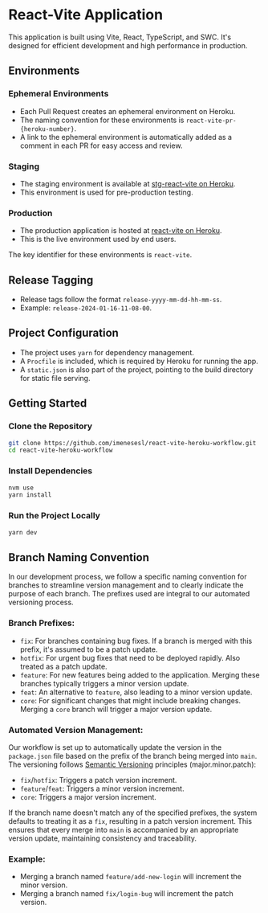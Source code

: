 # React-Vite Application

This application is built using Vite, React, TypeScript, and SWC. It's designed for efficient development and high performance in production.

## Environments

### Ephemeral Environments
- Each Pull Request creates an ephemeral environment on Heroku.
- The naming convention for these environments is `react-vite-pr-{heroku-number}`.
- A link to the ephemeral environment is automatically added as a comment in each PR for easy access and review.

### Staging
- The staging environment is available at [stg-react-vite on Heroku](https://stg-react-vite-4576bf5f1a0f.herokuapp.com/).
- This environment is used for pre-production testing.

### Production
- The production application is hosted at [react-vite on Heroku](https://react-vite-2dca1af65e06.herokuapp.com/).
- This is the live environment used by end users.

The key identifier for these environments is `react-vite`.

## Release Tagging
- Release tags follow the format `release-yyyy-mm-dd-hh-mm-ss`.
- Example: `release-2024-01-16-11-08-00`.

## Project Configuration
- The project uses `yarn` for dependency management.
- A `Procfile` is included, which is required by Heroku for running the app.
- A `static.json` is also part of the project, pointing to the build directory for static file serving.

## Getting Started

### Clone the Repository
```bash
git clone https://github.com/imenesesl/react-vite-heroku-workflow.git
cd react-vite-heroku-workflow
```

### Install Dependencies
```bash
nvm use
yarn install
```

### Run the Project Locally
```bash
yarn dev
```

## Branch Naming Convention

In our development process, we follow a specific naming convention for branches to streamline version management and to clearly indicate the purpose of each branch. The prefixes used are integral to our automated versioning process.

### Branch Prefixes:

- `fix`: For branches containing bug fixes. If a branch is merged with this prefix, it's assumed to be a patch update.
- `hotfix`: For urgent bug fixes that need to be deployed rapidly. Also treated as a patch update.
- `feature`: For new features being added to the application. Merging these branches typically triggers a minor version update.
- `feat`: An alternative to `feature`, also leading to a minor version update.
- `core`: For significant changes that might include breaking changes. Merging a `core` branch will trigger a major version update.

### Automated Version Management:

Our workflow is set up to automatically update the version in the `package.json` file based on the prefix of the branch being merged into `main`. The versioning follows [Semantic Versioning](https://semver.org/) principles (major.minor.patch):

- `fix`/`hotfix`: Triggers a patch version increment.
- `feature`/`feat`: Triggers a minor version increment.
- `core`: Triggers a major version increment.

If the branch name doesn't match any of the specified prefixes, the system defaults to treating it as a `fix`, resulting in a patch version increment. This ensures that every merge into `main` is accompanied by an appropriate version update, maintaining consistency and traceability.

### Example:

- Merging a branch named `feature/add-new-login` will increment the minor version.
- Merging a branch named `fix/login-bug` will increment the patch version.